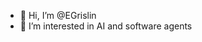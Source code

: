 - 👋 Hi, I’m @EGrislin
- 👀 I’m interested in AI and software agents



<!---
EGrislin/EGrislin is a ✨ special ✨ repository because its `README.md` (this file) appears on your GitHub profile.
You can click the Preview link to take a look at your changes.
--->
